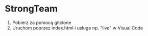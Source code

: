 # StrongTeam
1. Pobierz za pomocą gitclone
2. Uruchom poprzez index.html i usługe np. "live" w Visual Code
